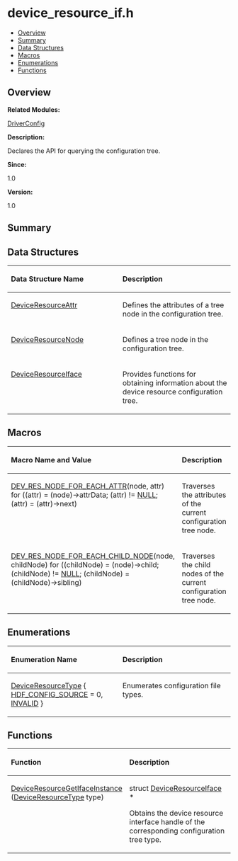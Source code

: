 # device\_resource\_if.h<a name="ZH-CN_TOPIC_0000001055518054"></a>

-   [Overview](#section1360663492165626)
-   [Summary](#section991756132165626)
-   [Data Structures](#nested-classes)
-   [Macros](#define-members)
-   [Enumerations](#enum-members)
-   [Functions](#func-members)

## **Overview**<a name="section1360663492165626"></a>

**Related Modules:**

[DriverConfig](DriverConfig.md)

**Description:**

Declares the API for querying the configuration tree. 

**Since:**

1.0

**Version:**

1.0

## **Summary**<a name="section991756132165626"></a>

## Data Structures<a name="nested-classes"></a>

<a name="table1667846344165626"></a>
<table><thead align="left"><tr id="row150237110165626"><th class="cellrowborder" valign="top" width="50%" id="mcps1.1.3.1.1"><p id="p2119097560165626"><a name="p2119097560165626"></a><a name="p2119097560165626"></a>Data Structure Name</p>
</th>
<th class="cellrowborder" valign="top" width="50%" id="mcps1.1.3.1.2"><p id="p739028093165626"><a name="p739028093165626"></a><a name="p739028093165626"></a>Description</p>
</th>
</tr>
</thead>
<tbody><tr id="row500088232165626"><td class="cellrowborder" valign="top" width="50%" headers="mcps1.1.3.1.1 "><p id="p283739984165626"><a name="p283739984165626"></a><a name="p283739984165626"></a><a href="DeviceResourceAttr.md">DeviceResourceAttr</a></p>
</td>
<td class="cellrowborder" valign="top" width="50%" headers="mcps1.1.3.1.2 "><p id="p663218692165626"><a name="p663218692165626"></a><a name="p663218692165626"></a>Defines the attributes of a tree node in the configuration tree. </p>
</td>
</tr>
<tr id="row294364227165626"><td class="cellrowborder" valign="top" width="50%" headers="mcps1.1.3.1.1 "><p id="p863968857165626"><a name="p863968857165626"></a><a name="p863968857165626"></a><a href="DeviceResourceNode.md">DeviceResourceNode</a></p>
</td>
<td class="cellrowborder" valign="top" width="50%" headers="mcps1.1.3.1.2 "><p id="p91202695165626"><a name="p91202695165626"></a><a name="p91202695165626"></a>Defines a tree node in the configuration tree. </p>
</td>
</tr>
<tr id="row1634224646165626"><td class="cellrowborder" valign="top" width="50%" headers="mcps1.1.3.1.1 "><p id="p407215229165626"><a name="p407215229165626"></a><a name="p407215229165626"></a><a href="DeviceResourceIface.md">DeviceResourceIface</a></p>
</td>
<td class="cellrowborder" valign="top" width="50%" headers="mcps1.1.3.1.2 "><p id="p187879497165626"><a name="p187879497165626"></a><a name="p187879497165626"></a>Provides functions for obtaining information about the device resource configuration tree. </p>
</td>
</tr>
</tbody>
</table>

## Macros<a name="define-members"></a>

<a name="table728607486165626"></a>
<table><thead align="left"><tr id="row1908643703165626"><th class="cellrowborder" valign="top" width="50%" id="mcps1.1.3.1.1"><p id="p46820464165626"><a name="p46820464165626"></a><a name="p46820464165626"></a>Macro Name and Value</p>
</th>
<th class="cellrowborder" valign="top" width="50%" id="mcps1.1.3.1.2"><p id="p1555824671165626"><a name="p1555824671165626"></a><a name="p1555824671165626"></a>Description</p>
</th>
</tr>
</thead>
<tbody><tr id="row1253195168165626"><td class="cellrowborder" valign="top" width="50%" headers="mcps1.1.3.1.1 "><p id="p1495905341165626"><a name="p1495905341165626"></a><a name="p1495905341165626"></a><a href="DriverConfig.md#gaea582d01be42ff534e33b0484094af9b">DEV_RES_NODE_FOR_EACH_ATTR</a>(node, attr)   for ((attr) = (node)-&gt;attrData; (attr) != <a href="UTILS.md#ga070d2ce7b6bb7e5c05602aa8c308d0c4">NULL</a>; (attr) = (attr)-&gt;next)</p>
</td>
<td class="cellrowborder" valign="top" width="50%" headers="mcps1.1.3.1.2 "><p id="p2031193880165626"><a name="p2031193880165626"></a><a name="p2031193880165626"></a>Traverses the attributes of the current configuration tree node. </p>
</td>
</tr>
<tr id="row2060518293165626"><td class="cellrowborder" valign="top" width="50%" headers="mcps1.1.3.1.1 "><p id="p972211754165626"><a name="p972211754165626"></a><a name="p972211754165626"></a><a href="DriverConfig.md#ga1b848db724617a3cf0e5b3f2453b8846">DEV_RES_NODE_FOR_EACH_CHILD_NODE</a>(node, childNode)   for ((childNode) = (node)-&gt;child; (childNode) != <a href="UTILS.md#ga070d2ce7b6bb7e5c05602aa8c308d0c4">NULL</a>; (childNode) = (childNode)-&gt;sibling)</p>
</td>
<td class="cellrowborder" valign="top" width="50%" headers="mcps1.1.3.1.2 "><p id="p146441881165626"><a name="p146441881165626"></a><a name="p146441881165626"></a>Traverses the child nodes of the current configuration tree node. </p>
</td>
</tr>
</tbody>
</table>

## Enumerations<a name="enum-members"></a>

<a name="table1155683440165626"></a>
<table><thead align="left"><tr id="row1762127024165626"><th class="cellrowborder" valign="top" width="50%" id="mcps1.1.3.1.1"><p id="p1797781587165626"><a name="p1797781587165626"></a><a name="p1797781587165626"></a>Enumeration Name</p>
</th>
<th class="cellrowborder" valign="top" width="50%" id="mcps1.1.3.1.2"><p id="p671775454165626"><a name="p671775454165626"></a><a name="p671775454165626"></a>Description</p>
</th>
</tr>
</thead>
<tbody><tr id="row183654441165626"><td class="cellrowborder" valign="top" width="50%" headers="mcps1.1.3.1.1 "><p id="p1377466239165626"><a name="p1377466239165626"></a><a name="p1377466239165626"></a><a href="DriverConfig.md#ga09c9585a5d95c79fd5ee4bd8863ba66a">DeviceResourceType</a> { <a href="DriverConfig.md#gga09c9585a5d95c79fd5ee4bd8863ba66aa7827b61588e550672bc41a3710e13ce9">HDF_CONFIG_SOURCE</a> = 0, <a href="DriverConfig.md#gga09c9585a5d95c79fd5ee4bd8863ba66aaef2863a469df3ea6871d640e3669a2f2">INVALID</a> }</p>
</td>
<td class="cellrowborder" valign="top" width="50%" headers="mcps1.1.3.1.2 "><p id="p1539772760165626"><a name="p1539772760165626"></a><a name="p1539772760165626"></a>Enumerates configuration file types. </p>
</td>
</tr>
</tbody>
</table>

## Functions<a name="func-members"></a>

<a name="table1238964497165626"></a>
<table><thead align="left"><tr id="row339992848165626"><th class="cellrowborder" valign="top" width="50%" id="mcps1.1.3.1.1"><p id="p1387071279165626"><a name="p1387071279165626"></a><a name="p1387071279165626"></a>Function</p>
</th>
<th class="cellrowborder" valign="top" width="50%" id="mcps1.1.3.1.2"><p id="p897278491165626"><a name="p897278491165626"></a><a name="p897278491165626"></a>Description</p>
</th>
</tr>
</thead>
<tbody><tr id="row100259917165626"><td class="cellrowborder" valign="top" width="50%" headers="mcps1.1.3.1.1 "><p id="p1224020343165626"><a name="p1224020343165626"></a><a name="p1224020343165626"></a><a href="DriverConfig.md#gabfbfb1ffec32f04e8f3660eadb7677a0">DeviceResourceGetIfaceInstance</a> (<a href="DriverConfig.md#ga09c9585a5d95c79fd5ee4bd8863ba66a">DeviceResourceType</a> type)</p>
</td>
<td class="cellrowborder" valign="top" width="50%" headers="mcps1.1.3.1.2 "><p id="p572069130165626"><a name="p572069130165626"></a><a name="p572069130165626"></a>struct <a href="DeviceResourceIface.md">DeviceResourceIface</a> * </p>
<p id="p1626260806165626"><a name="p1626260806165626"></a><a name="p1626260806165626"></a>Obtains the device resource interface handle of the corresponding configuration tree type. </p>
</td>
</tr>
</tbody>
</table>


